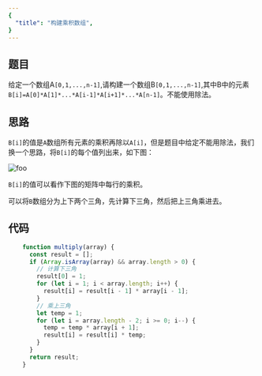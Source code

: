 ```yaml
---
{
  "title": "构建乘积数组",
}
---
```



## 题目

给定一个数组A`[0,1,...,n-1]`,请构建一个数组B`[0,1,...,n-1]`,其中B中的元素`B[i]=A[0]*A[1]*...*A[i-1]*A[i+1]*...*A[n-1]`。不能使用除法。


## 思路

`B[i]`的值是`A`数组所有元素的乘积再除以`A[i]`，但是题目中给定不能用除法，我们换一个思路，将`B[i]`的每个值列出来，如下图：


<img src="/构建乘积数组.png" alt="foo">

`B[i]`的值可以看作下图的矩阵中每行的乘积。

可以将`B`数组分为上下两个三角，先计算下三角，然后把上三角乘进去。


## 代码

```js
    function multiply(array) {
      const result = [];
      if (Array.isArray(array) && array.length > 0) {
        // 计算下三角
        result[0] = 1;
        for (let i = 1; i < array.length; i++) {
          result[i] = result[i - 1] * array[i - 1];
        }
        // 乘上三角
        let temp = 1;
        for (let i = array.length - 2; i >= 0; i--) {
          temp = temp * array[i + 1];
          result[i] = result[i] * temp;
        }
      }
      return result;
    }

```